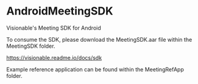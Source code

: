 # AndroidMeetingSDK
Visionable's Meeting SDK for Android

To consume the SDK, please download the MeetingSDK.aar file within the MeetingSDK folder.

https://visionable.readme.io/docs/sdk

Example reference application can be found within the MeetingRefApp folder.
